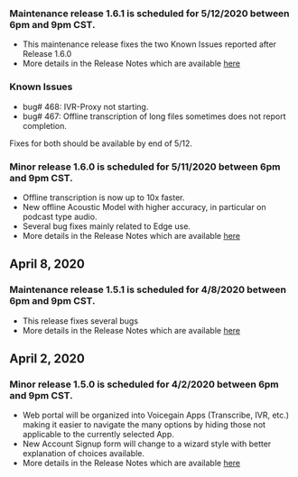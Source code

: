 ### Maintenance release 1.6.1 is scheduled for 5/12/2020 between 6pm and 9pm CST.
  * This maintenance release fixes the two Known Issues reported after Release 1.6.0 
  * More details in the Release Notes which are available [here](https://raw.githubusercontent.com/voicegain/platform/master/RELEASE.md)

### Known Issues
  * bug# 468: IVR-Proxy not starting. 
  * bug# 467: Offline transcription of long files sometimes does not report completion. 
  
  Fixes for both should be available by end of 5/12.

### Minor release 1.6.0 is scheduled for 5/11/2020 between 6pm and 9pm CST.
  * Offline transcription is now up to 10x faster. 
  * New offline Acoustic Model with higher accuracy, in particular on podcast type audio. 
  * Several bug fixes mainly related to Edge use.
  * More details in the Release Notes which are available [here](https://raw.githubusercontent.com/voicegain/platform/master/RELEASE.md)

## April 8, 2020
### Maintenance release 1.5.1 is scheduled for 4/8/2020 between 6pm and 9pm CST.
 * This release fixes several bugs 
 * More details in the Release Notes which are available [here](https://raw.githubusercontent.com/voicegain/platform/master/RELEASE.md)

## April 2, 2020
### Minor release 1.5.0 is scheduled for 4/2/2020 between 6pm and 9pm CST.
  * Web portal will be organized into Voicegain Apps (Transcribe, IVR, etc.) making it easier to navigate the many options by hiding those not applicable to the currently selected App. 
  * New Account Signup form will change to a wizard style with better explanation of choices available. 
  * More details in the Release Notes which are available [here](https://raw.githubusercontent.com/voicegain/platform/master/RELEASE.md)

